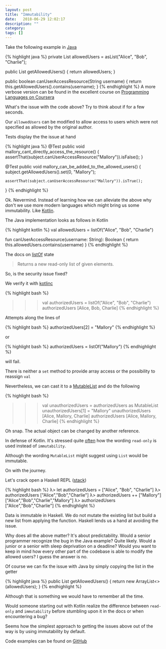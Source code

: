 ```yaml
---
layout: post
title: "Immutability"
date:   2018-06-29 12:02:17
description: ""
category:
tags: []
---
```


Take the following example in [Java](https://en.wikipedia.org/wiki/Java_(programming_language))

{% highlight java %}
private List<String> allowedUsers = asList("Alice", "Bob", "Charlie");

public List<String> getAllowedUsers() {
    return allowedUsers;
}

public boolean canUserAccessResource(String username) {
    return this.getAllowedUsers().contains(username);
}
{% endhighlight %}
A more verbose version can be found in the excellent course on [Programming Languages on Coursera](https://www.coursera.org/learn/programming-languages/lecture/aOQ26/optional-java-mutation)
 
What's the issue with the code above? Try to think about if for a few seconds.

Our `allowedUsers` can be modified to allow access to users which were not specified as allowed by the original author.

Tests display the the issue at hand

{% highlight java %}
@Test
public void mallory_cant_directly_access_the_resource() {
    assertThat(subject.canUserAccessResource("Mallory")).isFalse();
}

@Test
public void mallory_can_be_added_to_the_allowed_users() {
    subject.getAllowedUsers().set(0, "Mallory");

    assertThat(subject.canUserAccessResource("Mallory")).isTrue();
}
{% endhighlight %}

Ok. Nevermind. Instead of learning how we can alleviate the above why don't we use more modern languages which might bring us some immutability. Like [Kotlin](https://kotlinlang.org/).

The Java implementation looks as follows in Kotlin

{% highlight kotlin %}
val allowedUsers = listOf("Alice", "Bob", "Charlie")

fun canUserAccessResource(username: String): Boolean {
    return this.allowedUsers.contains(username)
}
{% endhighlight %}

The docs on [listOf](https://kotlinlang.org/api/latest/jvm/stdlib/kotlin.collections/list-of.html)
state

> Returns a new read-only list of given elements.

So, is the security issue fixed?

We verify it with [kotlinc](https://kotlinlang.org/docs/tutorials/command-line.html)

{% highlight bash %}
>>> val authorizedUsers = listOf("Alice", "Bob", "Charlie")
>>> authorizedUsers
[Alice, Bob, Charlie]
{% endhighlight %}

Attempts along the lines of

{% highlight bash %}
authorizedUsers[2] = "Mallory"
{% endhighlight %}

or

{% highlight bash %}
authorizedUsers = listOf("Mallory")
{% endhighlight %}

will fail.

There is neither a `set` method to provide array access or the possibility to reassign `val`

Nevertheless, we can cast it to a [MutableList](https://kotlinlang.org/api/latest/jvm/stdlib/kotlin.collections/-mutable-list/index.html) and do the following

{% highlight bash %}
>>> val unauthorizedUsers = authorizedUsers as MutableList<String>
>>> unauthorizedUsers[1] = "Mallory"
>>> unauthorizedUsers
[Alice, Mallory, Charlie]
>>> authorizedUsers
[Alice, Mallory, Charlie]
{% endhighlight %}

Oh snap. The actual object can be changed by another reference.

In defense of Kotlin. It's stressed quite [often](https://www.youtube.com/watch?v=Uizh2WlJtnk&feature=youtu.be&t=2470) how the wording `read-only` is used instead of `immutability`.

Although the wording `MutableList` might suggest using `List` would be immutable.

On with the journey.

Let's crack open a Haskell REPL ([stack](https://docs.haskellstack.org/en/stable/README/))

{% highlight bash %}
λ> let authorizedUsers = ["Alice", "Bob", "Charlie"]
λ> authorizedUsers
["Alice","Bob","Charlie"]
λ> authorizedUsers ++ ["Mallory"]
["Alice","Bob","Charlie","Mallory"]
λ> authorizedUsers
["Alice","Bob","Charlie"]
{% endhighlight %}

Data is immutable in Haskell. We do not mutate the existing list but build a new list from applying the function.
Haskell lends us a hand at avoiding the issue.

Why does all the above matter? It's about predictability. Would a senior programmer recognize the bug in the Java example? Quite likely. Would a junior or a senior with sleep deprivation on a deadline?
Would you want to keep in mind how every other part of the codebase is able to modify the allowed users? I guess the answer is no.

Of course we can fix the issue with Java by simply copying the list in the getter

{% highlight java %}
public List<String> getAllowedUsers() {
    return new ArrayList<>(allowedUsers);
}
{% endhighlight %}

Although that is something we would have to remember all the time.

Would someone starting out with Kotlin realize the difference between `read-only` and `immutability` before stumbling upon it in the docs or when encountering a bug?

Seems how the simplest approach to getting the issues above out of the way is by using immutability by default.

Code examples can be found on [GitHub](https://github.com/axelhodler/non-immutabbility-samples)
